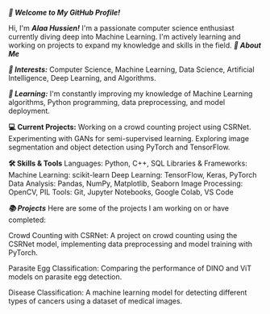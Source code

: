 ***👋 Welcome to My GitHub Profile!***

Hi, I'm ***Alaa Hussien!*** I'm a passionate computer science enthusiast currently diving deep into Machine Learning. I'm actively learning and working on projects to expand my knowledge and skills in the field.
***🚀 About Me***

***👀 Interests:*** Computer Science, Machine Learning, Data Science, Artificial Intelligence, Deep Learning, and Algorithms.

***🌱 Learning:*** I'm constantly improving my knowledge of Machine Learning algorithms, Python programming, data preprocessing, and model deployment.

**💻 Current Projects:**
Working on a crowd counting project using CSRNet.
Experimenting with GANs for semi-supervised learning.
Exploring image segmentation and object detection using PyTorch and TensorFlow.

 **🛠️ Skills & Tools**
Languages: Python, C++, SQL
Libraries & Frameworks:
Machine Learning: scikit-learn
Deep Learning: TensorFlow, Keras, PyTorch
Data Analysis: Pandas, NumPy, Matplotlib, Seaborn
Image Processing: OpenCV, PIL
Tools: Git, Jupyter Notebooks, Google Colab, VS Code

***📚 Projects***
Here are some of the projects I am working on or have completed:

Crowd Counting with CSRNet: A project on crowd counting using the CSRNet model, implementing data preprocessing and model training with PyTorch.

Parasite Egg Classification: Comparing the performance of DINO and ViT models on parasite egg detection.

Disease Classification: A machine learning model for detecting different types of cancers using a dataset of medical images.


